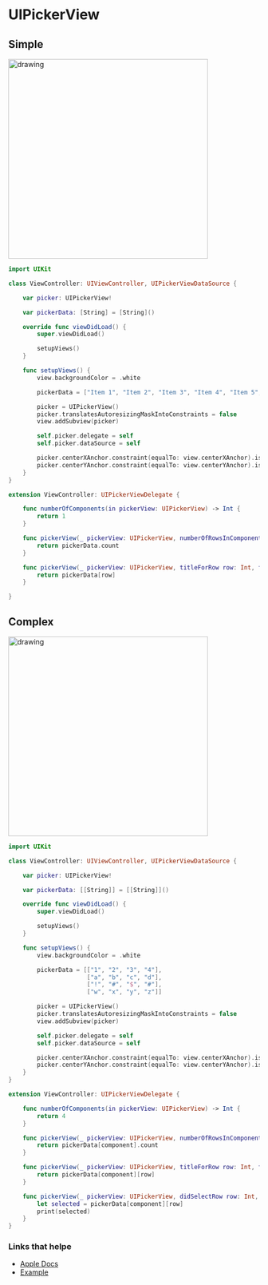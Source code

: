 # UIPickerView

## Simple

<img src="https://github.com/jrasmusson/ios-starter-kit/blob/master/basics/UIPickerView/images/simple-picker.png" alt="drawing" width="400"/>

```swift
import UIKit

class ViewController: UIViewController, UIPickerViewDataSource {

    var picker: UIPickerView!

    var pickerData: [String] = [String]()

    override func viewDidLoad() {
        super.viewDidLoad()

        setupViews()
    }

    func setupViews() {
        view.backgroundColor = .white

        pickerData = ["Item 1", "Item 2", "Item 3", "Item 4", "Item 5", "Item 6"]

        picker = UIPickerView()
        picker.translatesAutoresizingMaskIntoConstraints = false
        view.addSubview(picker)

        self.picker.delegate = self
        self.picker.dataSource = self

        picker.centerXAnchor.constraint(equalTo: view.centerXAnchor).isActive = true
        picker.centerYAnchor.constraint(equalTo: view.centerYAnchor).isActive = true
    }
}

extension ViewController: UIPickerViewDelegate {

    func numberOfComponents(in pickerView: UIPickerView) -> Int {
        return 1
    }

    func pickerView(_ pickerView: UIPickerView, numberOfRowsInComponent component: Int) -> Int {
        return pickerData.count
    }

    func pickerView(_ pickerView: UIPickerView, titleForRow row: Int, forComponent component: Int) -> String? {
        return pickerData[row]
    }

}
```

## Complex

<img src="https://github.com/jrasmusson/ios-starter-kit/blob/master/basics/UIPickerView/images/complex-picker.png" alt="drawing" width="400"/>

```swift
import UIKit

class ViewController: UIViewController, UIPickerViewDataSource {

    var picker: UIPickerView!

    var pickerData: [[String]] = [[String]]()

    override func viewDidLoad() {
        super.viewDidLoad()

        setupViews()
    }

    func setupViews() {
        view.backgroundColor = .white

        pickerData = [["1", "2", "3", "4"],
                      ["a", "b", "c", "d"],
                      ["!", "#", "$", "#"],
                      ["w", "x", "y", "z"]]

        picker = UIPickerView()
        picker.translatesAutoresizingMaskIntoConstraints = false
        view.addSubview(picker)

        self.picker.delegate = self
        self.picker.dataSource = self

        picker.centerXAnchor.constraint(equalTo: view.centerXAnchor).isActive = true
        picker.centerYAnchor.constraint(equalTo: view.centerYAnchor).isActive = true
    }
}

extension ViewController: UIPickerViewDelegate {

    func numberOfComponents(in pickerView: UIPickerView) -> Int {
        return 4
    }

    func pickerView(_ pickerView: UIPickerView, numberOfRowsInComponent component: Int) -> Int {
        return pickerData[component].count
    }

    func pickerView(_ pickerView: UIPickerView, titleForRow row: Int, forComponent component: Int) -> String? {
        return pickerData[component][row]
    }

    func pickerView(_ pickerView: UIPickerView, didSelectRow row: Int, inComponent component: Int) {
        let selected = pickerData[component][row]
        print(selected)
    }
}
```


### Links that helpe

* [Apple Docs](https://developer.apple.com/design/human-interface-guidelines/ios/controls/pickers/)
* [Example](https://codewithchris.com/uipickerview-example/)
